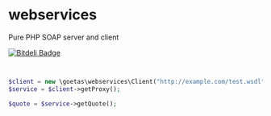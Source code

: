 webservices
===========

Pure PHP SOAP server and client

[![Bitdeli Badge](https://d2weczhvl823v0.cloudfront.net/goetas/webservices/trend.png)](https://bitdeli.com/free "Bitdeli Badge")

```php


$client = new \goetas\webservices\Client("http://example.com/test.wsdl");
$service = $client->getProxy();

$quote = $service->getQuote();


```

